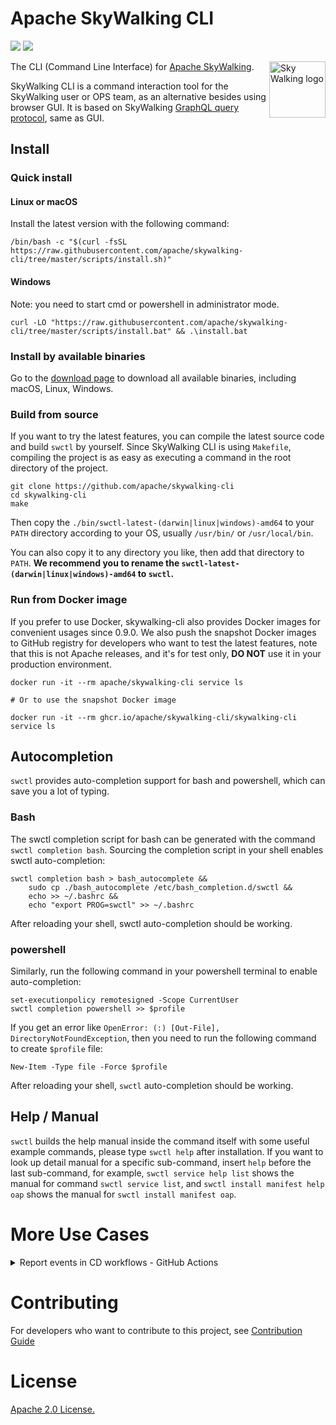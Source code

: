 Apache SkyWalking CLI
===============

![](https://github.com/apache/skywalking-cli/workflows/Build/badge.svg?branch=master)
![](https://codecov.io/gh/apache/skywalking-cli/branch/master/graph/badge.svg)

<img src="https://skywalking.apache.org/assets/logo.svg" alt="Sky Walking logo" height="90px" align="right" />

The CLI (Command Line Interface) for [Apache SkyWalking](https://github.com/apache/skywalking).

SkyWalking CLI is a command interaction tool for the SkyWalking user or OPS team, as an alternative besides using
browser GUI. It is based on SkyWalking [GraphQL query protocol](https://github.com/apache/skywalking-query-protocol),
same as GUI.

## Install

### Quick install

#### Linux or macOS

Install the latest version with the following command:

```shell
/bin/bash -c "$(curl -fsSL https://raw.githubusercontent.com/apache/skywalking-cli/tree/master/scripts/install.sh)"
```

#### Windows

Note: you need to start cmd or powershell in administrator mode.

```shell
curl -LO "https://raw.githubusercontent.com/apache/skywalking-cli/tree/master/scripts/install.bat" && .\install.bat
```

### Install by available binaries

Go to the [download page](https://skywalking.apache.org/downloads/#SkyWalkingCLI) to download all available binaries,
including macOS, Linux, Windows.

### Build from source

If you want to try the latest features, you can compile the latest source code and build `swctl` by yourself. Since
SkyWalking CLI is using `Makefile`, compiling the project is as easy as executing a command in the root directory of the
project.

```shell
git clone https://github.com/apache/skywalking-cli
cd skywalking-cli
make
```

Then copy the `./bin/swctl-latest-(darwin|linux|windows)-amd64` to your `PATH` directory according to your OS,
usually `/usr/bin/` or `/usr/local/bin`.

You can also copy it to any directory you like, then add that directory to `PATH`. **We recommend you to rename
the `swctl-latest-(darwin|linux|windows)-amd64` to `swctl`.**

### Run from Docker image

If you prefer to use Docker, skywalking-cli also provides Docker images for convenient usages since 0.9.0. We also push
the snapshot Docker images to GitHub registry for developers who want to test the latest features, note that this is not
Apache releases, and it's for test only, **DO NOT** use it in your production environment.

```shell
docker run -it --rm apache/skywalking-cli service ls

# Or to use the snapshot Docker image

docker run -it --rm ghcr.io/apache/skywalking-cli/skywalking-cli  service ls
```

## Autocompletion

`swctl` provides auto-completion support for bash and powershell, which can save you a lot of typing.

### Bash

The swctl completion script for bash can be generated with the command `swctl completion bash`. Sourcing the completion
script in your shell enables swctl auto-completion:

```shell
swctl completion bash > bash_autocomplete &&
    sudo cp ./bash_autocomplete /etc/bash_completion.d/swctl &&
    echo >> ~/.bashrc &&
    echo "export PROG=swctl" >> ~/.bashrc
```

After reloading your shell, swctl auto-completion should be working.

### powershell

Similarly, run the following command in your powershell terminal to enable auto-completion:

```shell 
set-executionpolicy remotesigned -Scope CurrentUser
swctl completion powershell >> $profile
```

If you get an error like `OpenError: (:) [Out-File], DirectoryNotFoundException`, then you need to run the following
command to create `$profile` file:

```shell
New-Item -Type file -Force $profile
```

After reloading your shell, `swctl` auto-completion should be working.

## Help / Manual

`swctl` builds the help manual inside the command itself with some useful example commands, please type `swctl help`
after installation. If you want to look up detail manual for a specific sub-command, insert `help` before the last
sub-command, for example, `swctl service help list` shows the manual for command `swctl service list`,
and `swctl install manifest help oap` shows the manual for `swctl install manifest oap`.

# More Use Cases

<details>
<summary>Report events in CD workflows - GitHub Actions</summary>

Integrate skywalking-cli into your CD workflows to report events, this is an implementation of GitHub Actions, but we
welcome you to contribute plugins of other CD platforms, like Jenkins, GitLab, etc.

The usage of integration for GitHub Actions is as follows.

```yaml
# ...

jobs:
  deploy:
    strategy:
      matrix:
        instance:
          - asia-southeast
          - asia-northeast
    name: Deploy Product Service
    runs-on: ubuntu-latest
    steps:
      # other steps such as checkout ...

      - name: Wrap the deployment steps with skywalking-cli
        uses: apache/skywalking-cli@main # we always suggest using a revision instead of `main`
        with:
          oap-url: ${{ secrets.OAP_URL }}                       # Required. Set the OAP backend URL, such as example.com:11800
          auth-token: ${{ secrets.OAP_AUTH_TOKEN }}             # Optional. OAP auth token if you enable authentication in OAP
          service: product                                      # Required. Name of the service to be deployed
          instance: ${{ matrix.instance }}                      # Required. Name of the instance to be deployed
          endpoint: ""                                          # Optional. Endpoint of the service, if any
          message: "Upgrade from {fromVersion} to {toVersion}"  # Optional. The message of the event
          parameters: ""                                        # Optional. The parameters in the message, if any

      # your package / deployment steps... 
```

</details>

# Contributing

For developers who want to contribute to this project, see [Contribution Guide](CONTRIBUTING.md)

# License

[Apache 2.0 License.](/LICENSE)
